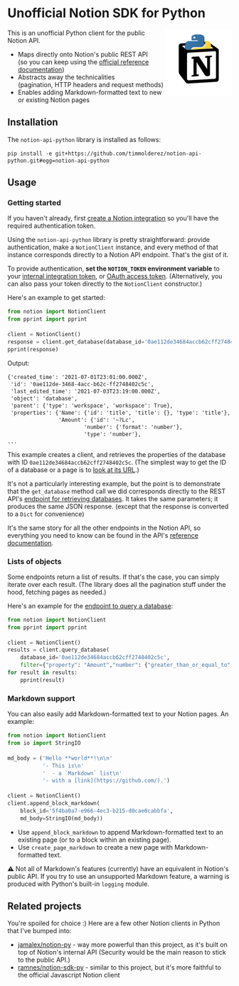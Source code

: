 # Unofficial Notion SDK for Python
<img align=right src="https://raw.githubusercontent.com/timmolderez/notion-api-python/main/icon.png" />

This is an unofficial Python client for the public Notion API.

- Maps directly onto Notion's public REST API<br />(so you can keep using the [official reference documentation](https://developers.notion.com/reference))
- Abstracts away the technicalities<br />(pagination, HTTP headers and request methods)
- Enables adding Markdown-formatted text to new or existing Notion pages

## Installation

The `notion-api-python` library is installed as follows:
```
pip install -e git+https://github.com/timmolderez/notion-api-python.git#egg=notion-api-python
```

## Usage

### Getting started

If you haven't already, first [create a Notion integration](https://developers.notion.com/docs/getting-started) so you'll have the required authentication token.

Using the `notion-api-python` library is pretty straightforward: provide authentication, make a `NotionClient` instance, and every method of that instance corresponds directly to a Notion API endpoint. That's the gist of it.

To provide authentication, **set the `NOTION_TOKEN` environment variable** to your [internal integration token](https://www.notion.so/my-integrations), or [OAuth access token](https://www.notion.so/my-integrations). (Alternatively, you can also pass your token directly to the `NotionClient` constructor.)

Here's an example to get started:
```python
from notion import NotionClient
from pprint import pprint
 
client = NotionClient()
response = client.get_database(database_id='0ae112de34684accb62cff2748402c5c')
pprint(response)
```

Output:
```
{'created_time': '2021-07-01T23:01:00.000Z',
 'id': '0ae112de-3468-4acc-b62c-ff2748402c5c',
 'last_edited_time': '2021-07-03T23:19:00.000Z',
 'object': 'database',
 'parent': {'type': 'workspace', 'workspace': True},
 'properties': {'Name': {'id': 'title', 'title': {}, 'type': 'title'},
                'Amount': {'id': '~?Lc',
                        'number': {'format': 'number'},
                        'type': 'number'},
...
```

This example creates a client, and retrieves the properties of the database with ID `0ae112de34684accb62cff2748402c5c`. (The simplest way to get the ID of a database or a page is to [look at its URL](https://stackoverflow.com/questions/67728038/where-to-find-database-id-for-my-database-in-notion).)

It's not a particularly interesting example, but the point is to demonstrate that the `get_database` method call we did corresponds directly to the REST API's [endpoint for retrieving databases](https://developers.notion.com/reference/get-database). It takes the same parameters; it produces the same JSON response. (except that the response is converted to a `Dict` for convenience)

It's the same story for all the other endpoints in the Notion API, so everything you need to know can be found in the API's [reference documentation](https://developers.notion.com/reference).

### Lists of objects

Some endpoints return a list of results. If that's the case, you can simply iterate over each result. (The library does all the pagination stuff under the hood, fetching pages as needed.)

Here's an example for the [endpoint to query a database](https://developers.notion.com/reference/post-database-query):

```python
from notion import NotionClient
from pprint import pprint

client = NotionClient()
results = client.query_database(
    database_id='0ae112de34684accb62cff2748402c5c',
    filter={"property": "Amount","number": {"greater_than_or_equal_to": 3}})
for result in results:
    pprint(result)
```

### Markdown support

You can also easily add Markdown-formatted text to your Notion pages. An example:

```python
from notion import NotionClient
from io import StringIO

md_body = ('Hello **world**!\n\n'
           '- This is\n'
           '  - a `Markdown` list\n'
           '- with a [link](https://github.com/).')

client = NotionClient()
client.append_block_markdown(
    block_id='5f4ba0a7-e966-4ec3-b215-d0cae0cabbfa',
    md_body=StringIO(md_body))
```

- Use `append_block_markdown` to append Markdown-formatted text to an existing page (or to a block within an existing page).
- Use `create_page_markdown` to create a new page with Markdown-formatted text.

⚠ Not all of Markdown's features (currently) have an equivalent in Notion's public API. If you try to use an unsupported Markdown feature, a warning is produced with Python's built-in `logging` module.

## Related projects

You're spoiled for choice :) Here are a few other Notion clients in Python that I've bumped into:

- [jamalex/notion-py](https://github.com/jamalex/notion-py) - way more powerful than this project, as it's built on top of Notion's internal API (Security would be the main reason to stick to the public API.)
- [ramnes/notion-sdk-py](https://github.com/ramnes/notion-sdk-py) - similar to this project, but it's more faithful to the official Javascript Notion client
